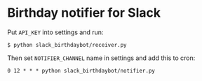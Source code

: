 # Birthday notifier for Slack

Put `API_KEY` into settings and run:

```
$ python slack_birthdaybot/receiver.py
```

Then set `NOTIFIER_CHANNEL` name in settings and add this to cron:

```
0 12 * * * python slack_birthdaybot/notifier.py
```
